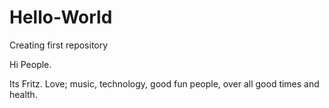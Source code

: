 # Hello-World
Creating first repository

Hi People.

Its Fritz.  Love; music, technology, good fun people, over all good times and health.
